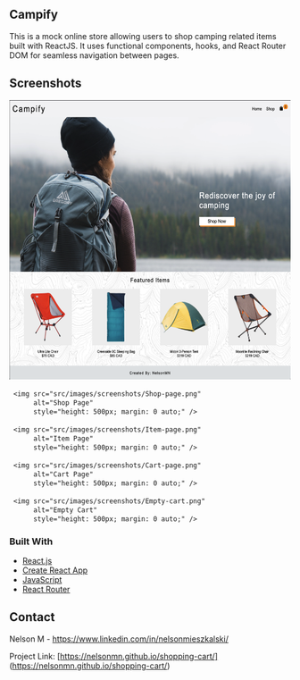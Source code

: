 ## Campify

This is a mock online store allowing users to shop camping related items built with ReactJS. It uses functional components, hooks, and React Router DOM for seamless navigation between pages.

## Screenshots
<div align: center;>
     <img src="src/images/screenshots/Home-page.png"
          alt="Home Page"
          style="height: 500px;  margin: 0 auto; " />

     <img src="src/images/screenshots/Shop-page.png"
          alt="Shop Page"
          style="height: 500px; margin: 0 auto;" />

     <img src="src/images/screenshots/Item-page.png"
          alt="Item Page"
          style="height: 500px; margin: 0 auto;" />

     <img src="src/images/screenshots/Cart-page.png"
          alt="Cart Page"
          style="height: 500px; margin: 0 auto;" />

     <img src="src/images/screenshots/Empty-cart.png"
          alt="Empty Cart"
          style="height: 500px; margin: 0 auto;" />
</div>

### Built With

* [React.js](https://reactjs.org/)
* [Create React App](https://create-react-app.dev/)
* [JavaScript](https://www.javascript.com/)
* [React Router](https://reactrouter.com/)


## Contact

Nelson M - https://www.linkedin.com/in/nelsonmieszkalski/

Project Link: [https://nelsonmn.github.io/shopping-cart/] (https://nelsonmn.github.io/shopping-cart/)
